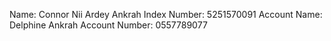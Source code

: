 Name: Connor Nii Ardey Ankrah
Index Number: 5251570091
Account Name: Delphine Ankrah
Account Number: 0557789077
